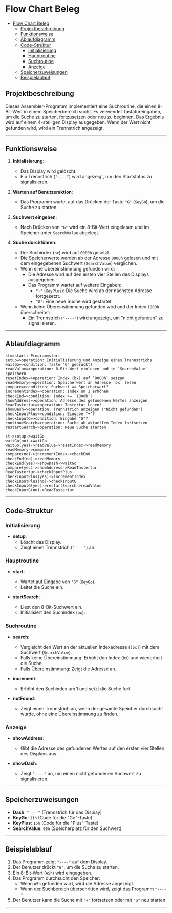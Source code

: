 # Flow Chart Beleg

- [Flow Chart Beleg](#flow-chart-beleg)
  - [Projektbeschreibung](#projektbeschreibung)
  - [Funktionsweise](#funktionsweise)
  - [Ablaufdiagramm](#ablaufdiagramm)
  - [Code-Struktur](#code-struktur)
    - [Initialisierung](#initialisierung)
    - [Hauptroutine](#hauptroutine)
    - [Suchroutine](#suchroutine)
    - [Anzeige](#anzeige)
  - [Speicherzuweisungen](#speicherzuweisungen)
  - [Beispielablauf](#beispielablauf)


## Projektbeschreibung

Dieses Assembler-Programm implementiert eine Suchroutine, die einen 8-Bit-Wert in einem Speicherbereich sucht. Es verwendet Tastatureingaben, um die Suche zu starten, fortzusetzen oder neu zu beginnen. Das Ergebnis wird auf einem 4-stelligen Display ausgegeben. Wenn der Wert nicht gefunden wird, wird ein Trennstrich angezeigt.

---

## Funktionsweise

1. **Initialisierung**:
   - Das Display wird gelöscht.
   - Ein Trennstrich (`"----"`) wird angezeigt, um den Startstatus zu signalisieren.

2. **Warten auf Benutzeraktion**:
   - Das Programm wartet auf das Drücken der Taste `"G"` (`KeyGo`), um die Suche zu starten.

3. **Suchwert eingeben**:
   - Nach Drücken von `"G"` wird ein 8-Bit-Wert eingelesen und im Speicher unter `SearchValue` abgelegt.

4. **Suche durchführen**:
   - Der Suchindex (`bx`) wird auf `0000h` gesetzt.
   - Die Speicherwerte werden ab der Adresse `0000h` gelesen und mit dem eingegebenen Suchwert (`SearchValue`) verglichen.
   - Wenn eine Übereinstimmung gefunden wird:
     - Die Adresse wird auf den ersten vier Stellen des Displays ausgegeben.
     - Das Programm wartet auf weitere Eingaben:
       - `"+"` (`KeyPlus`): Die Suche wird ab der nächsten Adresse fortgesetzt.
       - `"G"`: Eine neue Suche wird gestartet.
   - Wenn keine Übereinstimmung gefunden wird und der Index `1000h` überschreitet:
     - Ein Trennstrich (`"----"`) wird angezeigt, um "nicht gefunden" zu signalisieren.

---

## Ablaufdiagramm

```flow
st=>start: Programmstart
setup=>operation: Initialisierung und Anzeige eines Trennstrichs
waitGo=>condition: Taste "G" gedrückt?
readValue=>operation: 8-Bit-Wert einlesen und in `SearchValue` speichern
resetIndex=>operation: Index (bx) auf `0000h` setzen
readMemory=>operation: Speicherwert an Adresse `bx` lesen
compare=>condition: Suchwert == Speicherwert?
incrementIndex=>operation: Index um 1 erhöhen
checkEnd=>condition: Index >= `1000h`?
showAddress=>operation: Adresse des gefundenen Wertes anzeigen
ReadTastertur=>operation: Tastertur Lesen!
showDash=>operation: Trennstrich anzeigen ("Nicht gefunden")
checkInputPlus=>condition: Eingabe "+"?
checkInputG=>condition: Eingabe "G"?
continueSearch=>operation: Suche ab aktuellem Index fortsetzen
restartSearch=>operation: Neue Suche starten

st->setup->waitGo
waitGo(no)->waitGo
waitGo(yes)->readValue->resetIndex->readMemory
readMemory->compare
compare(no)->incrementIndex->checkEnd
checkEnd(no)->readMemory
checkEnd(yes)->showDash->waitGo
compare(yes)->showAddress->ReadTastertur
ReadTastertur->checkInputPlus
checkInputPlus(yes)->incrementIndex
checkInputPlus(no)->checkInputG
checkInputG(yes)->restartSearch->readValue
checkInputG(no)->ReadTastertur

```

---

## Code-Struktur

### Initialisierung

- **setup**:
  - Löscht das Display.
  - Zeigt einen Trennstrich (`"----"`) an.

### Hauptroutine

- **start**:
  - Wartet auf Eingabe von `"G"` (`KeyGo`).
  - Leitet die Suche ein.

- **startSearch**:
  - Liest den 8-Bit-Suchwert ein.
  - Initialisiert den Suchindex (`bx`).

### Suchroutine

- **search**:
  - Vergleicht den Wert an der aktuellen Indexadresse (`[bx]`) mit dem Suchwert (`SearchValue`).
  - Falls keine Übereinstimmung: Erhöht den Index (`bx`) und wiederholt die Suche.
  - Falls Übereinstimmung: Zeigt die Adresse an.

- **increment**:
  - Erhöht den Suchindex um 1 und setzt die Suche fort.

- **notFound**:
  - Zeigt einen Trennstrich an, wenn der gesamte Speicher durchsucht wurde, ohne eine Übereinstimmung zu finden.

### Anzeige

- **showAddress**:
  - Gibt die Adresse des gefundenen Wertes auf den ersten vier Stellen des Displays aus.

- **showDash**:
  - Zeigt `"----"` an, um einen nicht gefundenen Suchwert zu signalisieren.

---

## Speicherzuweisungen

- **Dash**: `"----"` (Trennstrich für das Display)
- **KeyGo**: `11h` (Code für die "Go"-Taste)
- **KeyPlus**: `16h` (Code für die "Plus"-Taste)
- **SearchValue**: `00h` (Speicherplatz für den Suchwert)

---

## Beispielablauf

1. Das Programm zeigt `"----"` auf dem Display.
2. Der Benutzer drückt `"G"`, um die Suche zu starten.
3. Ein 8-Bit-Wert (`A5h`) wird eingegeben.
4. Das Programm durchsucht den Speicher:
   - Wenn `A5h` gefunden wird, wird die Adresse angezeigt.
   - Wenn der Suchbereich überschritten wird, zeigt das Programm `"----"`.
5. Der Benutzer kann die Suche mit `"+"` fortsetzen oder mit `"G"` neu starten.

---
